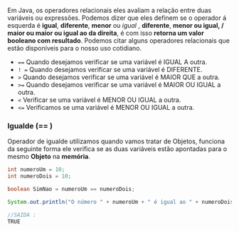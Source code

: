 Em Java, os operadores relacionais eles avaliam a relação entre duas variáveis ou expressões. Podemos dizer que eles definem se o operador á esquerda é **igual**, **diferente**, **menor** ou *igual* , **diferente**, **menor ou igual, / maior ou maior ou igual ao da direita**, é com isso **retorna um valor booleano com resultado**.
Podemos citar alguns operadores relacionais que estão disponíveis para o nosso uso cotidiano.

* `==`  Quando desejamos verificar se uma variável é IGUAL A outra. 
* `! =` Quando desejamos verificar se uma variável é DIFERENTE.
* `>` Quando desejamos verificar se uma variável é MAIOR QUE a outra.
* `>=` Quando desejamos verificar se uma variável é MAIOR OU IGUAL a outra.
* `<` Verificar se uma variável é MENOR OU IGUAL a outra.
* `<=` Verificamos se uma variável é MENOR OU IGUAL a outra.

###  Igualde (== )
Operador de igualde utilizamos quando vamos tratar de Objetos, funciona da seguinte forma ele verifica se as duas variáveis estão apontadas para o mesmo **Objeto** na **memória**.
```Java 
int numeroUm = 10;
int numeroDois = 10;

boolean SimNao = numeroUm == numeroDois;

System.out.println("O número " + numeroUm + " é igual ao " + numeroDois + "? " + simNao);

//SAIDA :
TRUE
```

